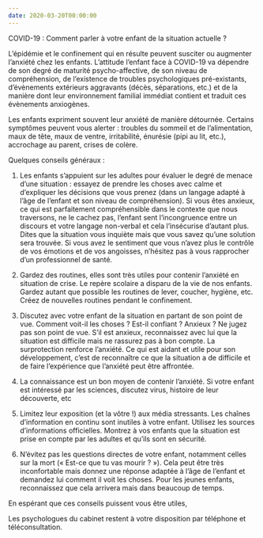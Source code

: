 ```yaml
---
date: 2020-03-20T00:00:00
---
```


COVID-19 : Comment parler à votre enfant de la situation actuelle ?

L’épidémie et le confinement qui en résulte peuvent susciter ou augmenter l’anxiété chez les enfants. L’attitude l’enfant face à COVID-19 va dépendre de son degré de maturité psycho-affective, de son niveau de compréhension, de l’existence de troubles psychologiques pré-existants, d’évènements extérieurs aggravants (décès, séparations, etc.) et de la manière dont leur environnement familial immédiat contient et traduit ces évènements anxiogènes.

Les enfants expriment souvent leur anxiété de manière détournée. Certains symptômes peuvent vous alerter : troubles du sommeil et de l’alimentation, maux de tête, maux de ventre, irritabilité, énurésie (pipi au lit, etc.), accrochage au parent, crises de colère.

Quelques conseils généraux :

1. Les enfants s’appuient sur les adultes pour évaluer le degré de menace d’une situation : essayez de prendre les choses avec calme et d’expliquer les décisions que vous prenez (dans un langage adapté à l’âge de l’enfant et son niveau de compréhension). Si vous êtes anxieux, ce qui est parfaitement compréhensible dans le contexte que nous traversons, ne le cachez pas, l’enfant sent l’incongruence entre un discours et votre langage non-verbal et cela l’insécurise d’autant plus. Dites que la situation vous inquiète mais que vous savez qu’une solution sera trouvée. Si vous avez le sentiment que vous n’avez plus le contrôle de vos émotions et de vos angoisses, n’hésitez pas à vous rapprocher d’un professionnel de santé.

2. Gardez des routines, elles sont très utiles pour contenir l’anxiété en situation de crise. Le repère scolaire a disparu de la vie de nos enfants. Gardez autant que possible les routines de lever, coucher, hygiène, etc. Créez de nouvelles routines pendant le confinement.

3. Discutez avec votre enfant de la situation en partant de son point de vue. Comment voit-il les choses ? Est-il confiant ? Anxieux ? Ne jugez pas son point de vue. S’il est anxieux, reconnaissez avec lui que la situation est difficile mais ne rassurez pas à bon compte. La surprotection renforce l’anxiété. Ce qui est aidant et utile pour son développement, c’est de reconnaître ce que la situation a de difficile et de faire l’expérience que l’anxiété peut être affrontée.

4. La connaissance est un bon moyen de contenir l’anxiété. Si votre enfant est intéressé par les sciences, discutez virus, histoire de leur découverte, etc

5. Limitez leur exposition (et la vôtre !) aux média stressants. Les chaînes d’information en continu sont inutiles à votre enfant. Utilisez les sources d’informations officielles. Montrez à vos enfants que la situation est prise en compte par les adultes et qu’ils sont en sécurité.

6. N’évitez pas les questions directes de votre enfant, notamment celles sur la mort (« Est-ce que tu vas mourir ? »). Cela peut être très inconfortable mais donnez une réponse adaptée à l’âge de l’enfant et demandez lui comment il voit les choses. Pour les jeunes enfants, reconnaissez que cela arrivera mais dans beaucoup de temps.

En espérant que ces conseils puissent vous être utiles,

Les psychologues du cabinet restent à votre disposition par téléphone et téléconsultation.

